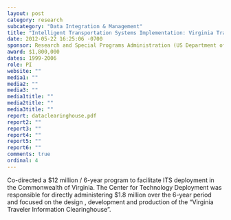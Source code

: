 ```yaml
---
layout: post
category: research
subcategory: "Data Integration & Management"
title: "Intelligent Transportation Systems Implementation: Virginia Traveler Information Clearinghouse"
date: 2012-05-22 16:25:06 -0700
sponsor: Research and Special Programs Administration (US Department of Transportation)
award: $1,800,000
dates: 1999-2006
role: PI
website: ""
media1: ""
media2: ""
media3: ""
media1title: ""
media2title: ""
media3title: ""
report: dataclearinghouse.pdf
report2: ""
report3: ""
report4: ""
report5: ""
report6: ""
comments: true
ordinal: 4
---
```


Co-directed a $12 million / 6-year program to facilitate ITS deployment in the Commonwealth of Virginia. The Center for Technology Deployment was responsible for directly administering $1.8 million over the 6-year period and focused on the design , development and production of the “Virginia Traveler Information Clearinghouse”.
